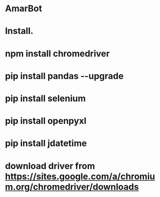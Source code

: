 # AmarBot

# Install. 
# npm install chromedriver 
# pip install pandas --upgrade
# pip install selenium
# pip install openpyxl
# pip install jdatetime
# download driver from https://sites.google.com/a/chromium.org/chromedriver/downloads
